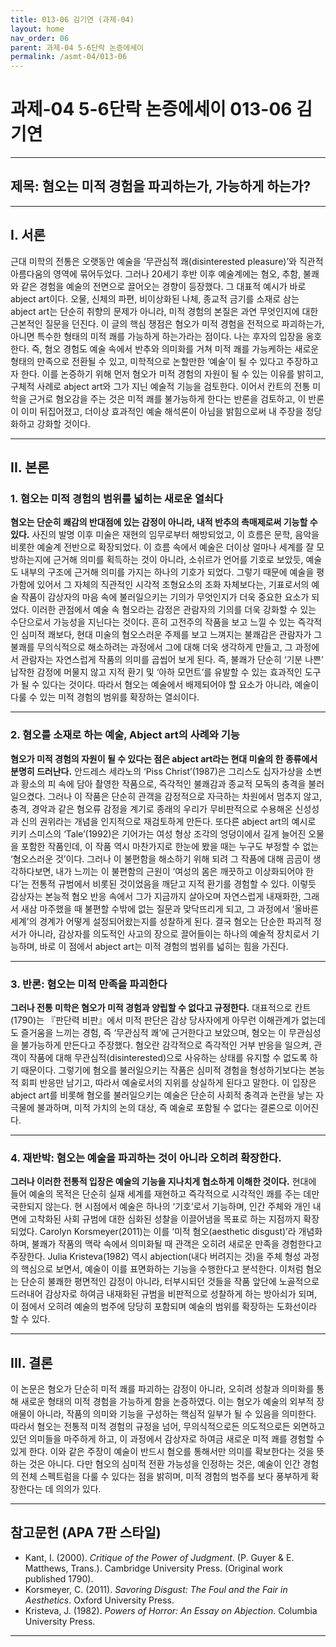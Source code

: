 ```yaml
---
title: 013-06 김기연 (과제-04)
layout: home
nav_order: 06
parent: 과제-04 5-6단락 논증에세이
permalink: /asmt-04/013-06
---
```


# 과제-04 5-6단락 논증에세이 013-06 김기연

---

## 제목: 혐오는 미적 경험을 파괴하는가, 가능하게 하는가?

---

## I. 서론
근대 미학의 전통은 오랫동안 예술을 ‘무관심적 쾌(disinterested pleasure)’와 직관적 아름다움의 영역에 묶어두었다. 그러나 20세기 후반 이후 예술계에는 혐오, 추함, 불쾌와 같은 경험을 예술의 전면으로 끌어오는 경향이 등장했다. 그 대표적 예시가 바로 abject art이다. 오물, 신체의 파편, 비이상화된 나체, 종교적 금기를 소재로 삼는 abject art는 단순히 취향의 문제가 아니라, 미적 경험의 본질은 과연 무엇인지에 대한 근본적인 질문을 던진다. 이 글의 핵심 쟁점은 혐오가 미적 경험을 전적으로 파괴하는가, 아니면 특수한 형태의 미적 쾌를 가능하게 하는가라는 점이다. 나는 후자의 입장을 옹호한다. 즉, 혐오 경험도 예술 속에서 반추와 의미화를 거쳐 미적 쾌를 가능케하는 새로운 형태의 만족으로 전환될 수 있고, 미학적으로 논할만한 ‘예술’이 될 수 있다고 주장하고자 한다. 이를 논증하기 위해 먼저 혐오가 미적 경험의 자원이 될 수 있는 이유를 밝히고, 구체적 사례로 abject art와 그가 지닌 예술적 기능을 검토한다. 이어서 칸트의 전통 미학을 근거로 혐오감을 주는 것은 미적 쾌를 불가능하게 한다는 반론을 검토하고, 이 반론이 이미 뒤집어졌고, 더이상 효과적인 예술 해석론이 아님을 밝힘으로써 내 주장을 정당화하고 강화할 것이다.


---

## II. 본론

### 1. 혐오는 미적 경험의 범위를 넓히는 새로운 열쇠다
**혐오는 단순히 쾌감의 반대점에 있는 감정이 아니라, 내적 반추의 촉매제로써 기능할 수 있다.** 사진의 발명 이후 미술은 재현의 임무로부터 해방되었고, 이 흐름은 문학, 음악을 비롯한 예술계 전반으로 확장되었다. 이 흐름 속에서 예술은 더이상 얼마나 세계를 잘 모방하는지에 근거해 의미를 획득하는 것이 아니라, 소쉬르가 언어를 기호로 보았듯, 예술도 내부의 구조에 근거해 의미를 가지는 하나의 기호가 되었다. 그렇기 때문에 예술을 평가함에 있어서 그 자체의 직관적인 시각적 조형요소의 조화 자체보다는, 기표로서의 예술 작품이 감상자의 마음 속에 불러일으키는 기의가 무엇인지가 더욱 중요한 요소가 되었다. 이러한 관점에서 예술 속 혐오라는 감정은 관람자의 기의를 더욱 강화할 수 있는 수단으로서 가능성을 지닌다는 것이다. 흔히 고전주의 작품을 보고 느낄 수 있는 즉각적인 심미적 쾌보다, 현대 미술의 혐오스러운 주제를 보고 느껴지는 불쾌감은 관람자가 그 불쾌를 무의식적으로 해소하려는 과정에서 그에 대해 더욱 생각하게 만들고, 그 과정에서 관람자는 자연스럽게 작품의 의미를 곱씹어 보게 된다. 즉, 불쾌가 단순히 ‘기분 나쁜’ 납작한 감정에 머물지 않고 지적 환기 및 ‘아하 모먼트’를 유발할 수 있는 효과적인 도구가 될 수 있다는 것이다. 따라서 혐오는 예술에서 배제되어야 할 요소가 아니라, 예술이 다룰 수 있는 미적 경험의 범위를 확장하는 열쇠이다.

---

### 2. 혐오를 소재로 하는 예술, Abject art의 사례와 기능
**혐오가 미적 경험의 자원이 될 수 있다는 점은 abject art라는 현대 미술의 한 종류에서 분명히 드러난다.** 안드레스 세라노의 ‘Piss Christ’(1987)은 그리스도 십자가상을 소변과 황소의 피 속에 담아 촬영한 작품으로, 즉각적인 불쾌감과 종교적 모독의 충격을 불러일으켰다. 그러나 이 작품은 단순히 관객을 감정적으로 자극하는 차원에서 멈추지 않고, 충격, 경악과 같은 혐오류 감정을 계기로 종래의 우리가 무비판적으로 수용해온 신성성과 신의 권위라는 개념을 인지적으로 재검토하게 만든다. 또다른 abject art의 예시로 키키 스미스의 ‘Tale’(1992)은 기어가는 여성 형상 조각의 엉덩이에서 길게 늘어진 오물을 포함한 작품인데, 이 작품 역시 마찬가지로 한눈에 봤을 때는 누구도 부정할 수 없는 ‘혐오스러운 것’이다. 그러나 이 불편함을 해소하기 위해 되려 그 작품에 대해 곰곰이 생각하다보면, 내가 느끼는 이 불편함의 근원이 ‘여성의 몸은 깨끗하고 이상화되어야 한다’는 전통적 규범에서 비롯된 것이었음을 깨닫고 지적 환기를 경험할 수 있다. 이렇듯 감상자는 본능적 혐오 반응 속에서 그가 지금까지 살아오며 자연스럽게 내재화한, 그래서 새삼 마주했을 때 불편할 수밖에 없는 질문과 맞닥뜨리게 되고, 그 과정에서 ‘올바른 세계’의 경계가 어떻게 설정되어왔는지를 성찰하게 된다. 결국 혐오는 단순한 파괴적 정서가 아니라, 감상자를 의도적인 사고의 장으로 끌어들이는 하나의 예술적 장치로서 기능하며, 바로 이 점에서 abject art는 미적 경험의 범위를 넓히는 힘을 가진다.

---

### 3. 반론: 혐오는 미적 만족을 파괴한다

**그러나 전통 미학은 혐오가 미적 경험과 양립할 수 없다고 규정한다.** 대표적으로 칸트(1790)는 『판단력 비판』에서 미적 판단은 감상 당사자에게 아무런 이해관계가 없는데도 즐거움을 느끼는 경험, 즉 ‘무관심적 쾌’에 근거한다고 보았으며, 혐오는 이 무관심성을 불가능하게 만든다고 주장했다. 혐오란 감각적으로 즉각적인 거부 반응을 일으켜, 관객이 작품에 대해 무관심적(disinterested)으로 사유하는 상태를 유지할 수 없도록 하기 때문이다. 그렇기에 혐오를 불러일으키는 작품은 심미적 경험을 형성하기보다는 본능적 회피 반응만 남기고, 따라서 예술로서의 지위를 상실하게 된다고 말한다. 이 입장은 abject art를 비롯해 혐오를 불러일으키는 예술은 단순히 사회적 충격과 논란을 낳는 자극물에 불과하며, 미적 가치의 논의 대상, 즉 예술로 포함될 수 없다는 결론으로 이어진다.

---

### 4. 재반박: 혐오는 예술을 파괴하는 것이 아니라 오히려 확장한다.

**그러나 이러한 전통적 입장은 예술의 기능을 지나치게 협소하게 이해한 것이다.** 현대에 들어 예술의 목적은 단순히 실재 세계를 재현하고 즉각적으로 시각적인 쾌를 주는 데만 국한되지 않는다. 현 시점에서 예술은 하나의 ‘기호’로서 기능하며, 인간 주체와 개인 내면에 고착화된 사회 규범에 대한 심화된 성찰을 이끌어냄을 목표로 하는 지점까지 확장되었다. Carolyn Korsmeyer(2011)는 이를 ‘미적 혐오(aesthetic disgust)’라 개념화하며, 불쾌가 작품의 맥락 속에서 의미화될 때 관객은 오히려 새로운 만족을 경험한다고 주장한다. Julia Kristeva(1982) 역시 abjection(내다 버려지는 것)을 주체 형성 과정의 핵심으로 보면서, 예술이 이를 표면화하는 기능을 수행한다고 분석한다. 이처럼 혐오는 단순히 불쾌한 평면적인 감정이 아니라, 터부시되던 것들을 작품 앞단에 노골적으로 드러내어 감상자로 하여금 내재화된 규범을 비판적으로 성찰하게 하는 방아쇠가 되며, 이 점에서 오히려 예술의 범주에 당당히 포함되며 예술의 범위를 확장하는 도화선이라 할 수 있다.

---

## III. 결론 
이 논문은 혐오가 단순히 미적 쾌를 파괴하는 감정이 아니라, 오히려 성찰과 의미화를 통해 새로운 형태의 미적 경험을 가능하게 함을 논증하였다. 이는 혐오가 예술의 외부적 장애물이 아니라, 작품의 의미와 기능을 구성하는 핵심적 일부가 될 수 있음을 의미한다. 따라서 혐오는 전통적 미적 경험의 규정을 넘어, 무의식적으로든 의도적으로든 외면하고 있던 의미들을 마주하게 하고, 이 과정에서 감상자로 하여금 새로운 미적 쾌를 경험할 수 있게 한다. 이와 같은 주장이 예술이 반드시 혐오를 통해서만 의미를 확보한다는 것을 뜻하는 것은 아니다. 다만 혐오의 심미적 전환 가능성을 인정하는 것은, 예술이 인간 경험의 전체 스펙트럼을 다룰 수 있다는 점을 밝히며, 미적 경험의 범주를 보다 풍부하게 확장한다는 데 의의가 있다.

---

## 참고문헌 (APA 7판 스타일)
- Kant, I. (2000). _Critique of the Power of Judgment_. (P. Guyer & E. Matthews, Trans.). Cambridge University Press. (Original work published 1790).
- Korsmeyer, C. (2011). _Savoring Disgust: The Foul and the Fair in Aesthetics_. Oxford University Press.
- Kristeva, J. (1982). _Powers of Horror: An Essay on Abjection_. Columbia University Press.
---
